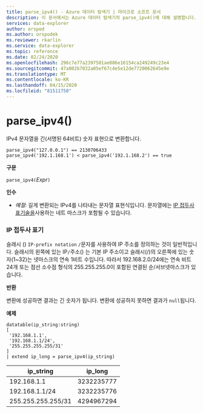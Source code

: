 ```yaml
---
title: parse_ipv4() - Azure 데이터 탐색기 | 마이크로 소프트 문서
description: 이 문서에서는 Azure 데이터 탐색기의 parse_ipv4()에 대해 설명합니다.
services: data-explorer
author: orspod
ms.author: orspodek
ms.reviewer: rkarlin
ms.service: data-explorer
ms.topic: reference
ms.date: 02/24/2020
ms.openlocfilehash: 296c7e77a2397501ae086e16154ca249249c23e4
ms.sourcegitcommit: 47a002b7032a05ef67c4e5e12de7720062645e9e
ms.translationtype: MT
ms.contentlocale: ko-KR
ms.lasthandoff: 04/15/2020
ms.locfileid: "81511750"
---
```

# <a name="parse_ipv4"></a>parse_ipv4()

IPv4 문자열을 긴(서명된 64비트) 숫자 표현으로 변환합니다.

```kusto
parse_ipv4("127.0.0.1") == 2130706433
parse_ipv4('192.1.168.1') < parse_ipv4('192.1.168.2') == true
```

**구문**

`parse_ipv4(`*Expr*`)`

**인수**

* *예절*: 길게 변환되는 IPv4를 나타내는 문자열 표현식입니다. 문자열에는 [IP 접두사 표기술을](#ip-prefix-notation)사용하는 네트 마스크가 포함될 수 있습니다.

### <a name="ip-prefix-notation"></a>IP 접두사 표기

슬래시 () `IP-prefix notation` `/`문자를 사용하여 IP 주소를 정의하는 것이 일반적입니다.
슬래시의 왼쪽에 있는 IP`/`주소() 는 기본 IP 주소이고 슬래시(/)의 오른쪽에 있는 숫자(1~32)는 넷마스크의 연속 1비트 수입니다. 따라서 192.168.2.0/24에는 연속 비트 24개 또는 점선 소수점 형식의 255.255.255.0이 포함된 연결된 순/서브넷마스크가 있습니다.

**반환**

변환에 성공하면 결과는 긴 숫자가 됩니다.
변환에 성공하지 못하면 결과가 `null`됩니다.
 
**예제**

```kusto
datatable(ip_string:string)
[
 '192.168.1.1',
 '192.168.1.1/24',
 '255.255.255.255/31'
]
| extend ip_long = parse_ipv4(ip_string)
```

|ip_string|ip_long|
|---|---|
|192.168.1.1|3232235777|
|192.168.1.1/24|3232235776|
|255.255.255.255/31|4294967294|